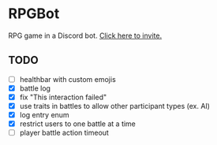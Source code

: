 # RPGBot
RPG game in a Discord bot. [Click here to invite.](https://discord.com/api/oauth2/authorize?client_id=997317365438107658&permissions=1073743872&scope=bot%20applications.commands)

## TODO
- [ ] healthbar with custom emojis
- [x] battle log
- [x] fix "This interaction failed"
- [x] use traits in battles to allow other participant types (ex. AI)
- [x] log entry enum
- [x] restrict users to one battle at a time
- [ ] player battle action timeout